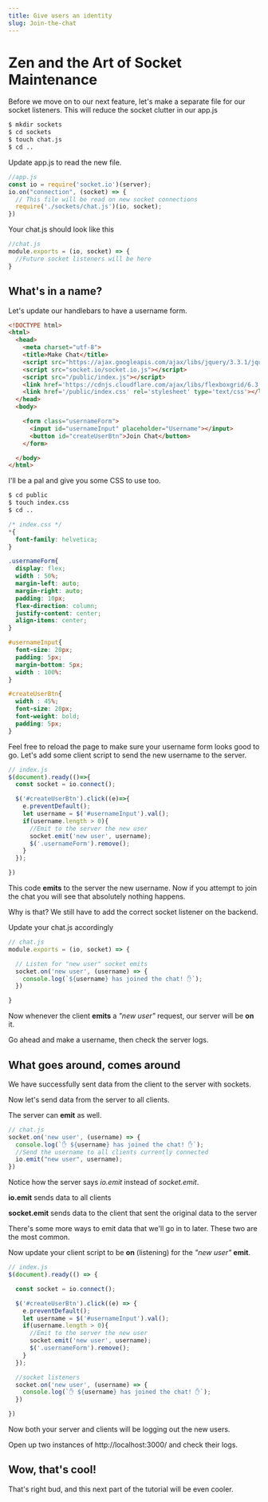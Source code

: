 ```yaml
---
title: Give users an identity
slug: Join-the-chat
---
```


# Zen and the Art of Socket Maintenance

Before we move on to our next feature, let's make a separate file for our socket listeners. This will reduce the socket clutter in our app.js

```bash
$ mkdir sockets
$ cd sockets
$ touch chat.js
$ cd ..
```

Update app.js to read the new file.

```javascript
//app.js
const io = require('socket.io')(server);
io.on("connection", (socket) => {
  // This file will be read on new socket connections
  require('./sockets/chat.js')(io, socket);
})
```

Your chat.js should look like this

```javascript
//chat.js
module.exports = (io, socket) => {
  //Future socket listeners will be here
}
```

## What's in a name?
Let's update our handlebars to have a username form.
```html
<!DOCTYPE html>
<html>
  <head>
    <meta charset="utf-8">
    <title>Make Chat</title>
    <script src="https://ajax.googleapis.com/ajax/libs/jquery/3.3.1/jquery.min.js"></script>
    <script src="socket.io/socket.io.js"></script>
    <script src="/public/index.js"></script>
    <link href='https://cdnjs.cloudflare.com/ajax/libs/flexboxgrid/6.3.1/flexboxgrid.min.css'></link>
    <link href='/public/index.css' rel='stylesheet' type='text/css'></link>
  </head>
  <body>

    <form class="usernameForm">
      <input id="usernameInput" placeholder="Username"></input>
      <button id="createUserBtn">Join Chat</button>
    </form>

  </body>
</html>
```

I'll be a pal and give you some CSS to use too.
```bash
$ cd public
$ touch index.css
$ cd ..
```

```css
/* index.css */
*{
  font-family: helvetica;
}

.usernameForm{
  display: flex;
  width : 50%;
  margin-left: auto;
  margin-right: auto;
  padding: 10px;
  flex-direction: column;
  justify-content: center;
  align-items: center;
}

#usernameInput{
  font-size: 20px;
  padding: 5px;
  margin-bottom: 5px;
  width : 100%:
}

#createUserBtn{
  width : 45%;
  font-size: 20px;
  font-weight: bold;
  padding: 5px;
}
```

Feel free to reload the page to make sure your username form looks good to go.
Let's add some client script to send the new username to the server.

```javascript
// index.js
$(document).ready(()=>{
  const socket = io.connect();

  $('#createUserBtn').click((e)=>{
    e.preventDefault();
    let username = $('#usernameInput').val();
    if(username.length > 0){
      //Emit to the server the new user
      socket.emit('new user', username);
      $('.usernameForm').remove();
    }
  });

})
```

This code **emits** to the server the new username.
Now if you attempt to join the chat you will see that absolutely nothing happens.

Why is that? We still have to add the correct socket listener on the backend.

Update your chat.js accordingly
```javascript
// chat.js
module.exports = (io, socket) => {

  // Listen for "new user" socket emits
  socket.on('new user', (username) => {
    console.log(`${username} has joined the chat! ✋`);
  })

}
```

Now whenever the client **emits** a *"new user"* request, our server will be **on** it.

Go ahead and make a username, then check the server logs.

## What goes around, comes around
We have successfully sent data from the client to the server with sockets.

Now let's send data from the server to all clients.

The server can **emit** as well.

```javascript
// chat.js
socket.on('new user', (username) => {
  console.log(`✋ ${username} has joined the chat! ✋`);
  //Send the username to all clients currently connected
  io.emit("new user", username);
})
```

Notice how the server says *io.emit* instead of *socket.emit*.

**io.emit** sends data to all clients

**socket.emit** sends data to the client that sent the original data to the server

There's some more ways to emit data that we'll go in to later. These two are the most common.

Now update your client script to be **on** (listening) for the *"new user"* **emit**.

```javascript
// index.js
$(document).ready(() => {

  const socket = io.connect();

  $('#createUserBtn').click((e) => {
    e.preventDefault();
    let username = $('#usernameInput').val();
    if(username.length > 0){
      //Emit to the server the new user
      socket.emit('new user', username);
      $('.usernameForm').remove();
    }
  });

  //socket listeners
  socket.on('new user', (username) => {
    console.log(`✋ ${username} has joined the chat! ✋`);
  })

})
```

Now both your server and clients will be logging out the new users.

Open up two instances of http://localhost:3000/ and check their logs.

## Wow, that's cool!
That's right bud, and this next part of the tutorial will be even cooler.
